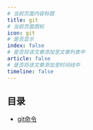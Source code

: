 ```yaml
---
# 当前页面内容标题
title: git
# 当前页面图标
icon: git
# 是否显示
index: false
# 是否将该文章添加至文章列表中
article: false
# 是否将该文章添加至时间线中
timeline: false
---
```

## 目录
*   [git命令](git命令.md)

